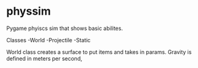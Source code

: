 # physsim
Pygame phyiscs sim that shows basic abilites.

Classes
-World
-Projectile
-Static


World class creates a surface to put items and takes in params. Gravity is defined in meters per second, 
